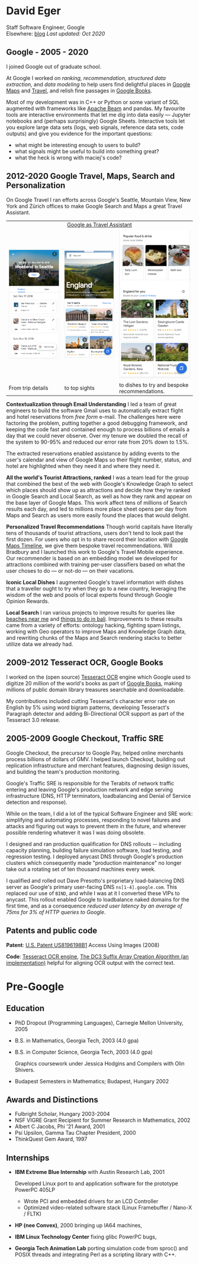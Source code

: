 
# David Eger
Staff Software Engineer, Google<br/>
Elsewhere: [blog](https://davideger.github.io/blog/)
_Last updated: Oct 2020_

## Google - 2005 - 2020

I joined Google out of graduate school.

At Google I worked on *ranking, recommendation, structured data
extraction,* and *data modeling* to help users find delightful
places in [Google Maps](https://maps.google.com) and [Travel](https://google.com/travel), and relish fine passages in [Google
Books](https://google.com/books).

Most of my development was in C++ or Python or some variant of SQL
augmented with frameworks like [Apache Beam](https://beam.apache.org/)
and pandas.  My favourite tools are interactive environments that let me
dig into data easily &mdash; Jupyter notebooks and (perhaps surprisingly)
Google Sheets.   Interactive tools let you explore large data sets (logs, web signals, reference data sets, code outputs) and give you evidence for the important questions:
+ what might be interesting enough to users to build?
+ what signals might be useful to build into something great?
+ what the heck is wrong with maciej's code?


2012-2020  Google Travel, Maps, Search and Personalization
---------


On Google Travel I ran efforts across Google's Seattle, Mountain View,
New York and Zürich offices to make Google Search and Maps a great
Travel Assistant.

<table>
<tr>
  <td colspan=3 align=center>
  <a href="https://youtu.be/gVnnBUZdfoc">Google as Travel Assistant</a>
  </td>
</tr>
<tr>
<td><img src="images/parsed_trip.png" width=300></td>
<td><img src="images/england_top.png" width=300></td>
<td><img src="images/england_food_and_p13n.png" width=300></td>
</tr>
<tr>
<td>From trip details</td>
<td>to top sights</td>
<td>to dishes to try and bespoke recommendations.</td>
</tr>
</table>

**Contextualization through Email Understanding** I led a team of great
engineers to build the software Gmail uses to automatically extract flight
and hotel reservations from _free form_ e-mail.  The challenges here were
factoring the problem, putting together a good debugging framework, and
keeping the code fast and contained enough to process billions of emails
a day that we could never observe.  Over my tenure we doubled the recall
of the system to 90-95% and reduced our error rate from 20% down to 1.5%.

The extracted reservations enabled assistance by adding events to the
user's calendar and view of Google Maps so their flight number, status,
and hotel are highlighted when they need it and where they need it.


**All the world's Tourist Attractions, ranked**  I was a team lead for
the group that combined the best of the web with Google's Knowledge Graph to
select which places should show up as attractions and decide how they're ranked
in Google Search and Local Search, as well as how they rank and appear on
the base layer of Google Maps.  This work affect tens of millions of
Search results each day, and led to millions more place sheet opens per
day from Maps and Search as users more easily found the places that would delight.


**Personalized Travel Recommendations**  Though world capitals have
literally tens of thousands of tourist attractions, users don't tend to
look past the first dozen.  For users who opt in to share record their
location with [Google Maps Timeline](https://google.com/maps/timeline),
 we give them bespoke travel recommendations.  Will Bradbury and I launched this work 
to Google's Travel Mobile experience.  Our recommender is based on an embedding model
we developed for attractions combined with training per-user classifiers
based on what the user choses to do &mdash; or not-do &mdash; on their vacations.

**Iconic Local Dishes**
I augmented Google's travel information with dishes that a traveller ought to try when they go to a new country, leveraging the wisdom of the web and pools of local experts found through Google Opinion Rewards.

**Local Search** I ran various projects to improve results for queries
like [beaches near me](https://www.google.com/maps?q=beaches+near+me) and [things to do in bali](https://www.google.com/maps?q=things+to+do+in+bali).  Improvements to
these results came from a variety of efforts: ontology hacking,
fighting spam listings, working with Geo operators to improve Maps
and Knowledge Graph data, and rewriting chunks of the Maps and Search
rendering stacks to better utilize data we already had.


2009-2012  Tesseract OCR, Google Books
--------------------------------------

I worked on the (open source) [Tesseract OCR](https://github.com/tesseract-ocr/tesseract) engine which Google
used to digitize 20 million of the world's books as part of
[Google Books](http://books.google.com/), making millions of
public domain library treasures searchable and downloadable.

My contributions included cutting Tesseract's character error rate
on English by 5% using word bigram patterns, developing Tesseract's Paragraph
detector and adding Bi-Directional OCR support as part of the Tesseract 3.0 release.


2005-2009  Google Checkout, Traffic SRE
--------------------------------------

Google Checkout, the precursor to Google Pay, helped online merchants
process billions of dollars of GMV.  I helped launch Checkout, building
out replication infrastructure and merchant features, diagnosing design
issues, and building the team's production monitoring.

Google's Traffic SRE is responsible for the Terabits of network traffic
entering and leaving Google's production network and edge serving
infrastructure (DNS, HTTP terminators, loadbalancing and Denial of Service
detection and response).

While on the team, I did a lot of the typical Software Engineer and SRE
work: simplifying and automating processes, responding to novel failures
and attacks and figuring out ways to prevent them in the future, and
wherever possible rendering whatever it was I was doing obsolete.

I designed and ran production qualification for DNS rollouts -- including
capacity planning, building failure simulation software, load testing, and
regression testing.  I deployed anycast DNS through Google's production
clusters which consequently made "production maintenance" no longer take
out a rotating set of ten thousand machines every week.

I qualified and rolled out Dave Presotto's proprietary load-balancing DNS
server as Google's primary user-facing DNS `ns[1-4].google.com`.  This
replaced our use of `BIND`, and while I was at it I converted these VIPs to
anycast.  This rollout enabled Google to loadbalance naked domains for the
first time, and as a consequence *reduced user latency by an average of
75ms for 3% of HTTP queries to Google*.

## Patents and public code

**Patent**: [U.S. Patent US8196198B1](https://patents.google.com/patent/US8196198) Access Using Images (2008)

**Code**: [Tesseract OCR engine](https://github.com/tesseract-ocr/tesseract), [The DC3 Suffix Array Creation Algorithm (an implementation)](https://github.com/davideger/dc3) helpful for aligning OCR output with the correct text.


# Pre-Google

## Education
+ PhD Dropout (Programming Languages), Carnegie Mellon University, 2005
+ B.S. in Mathematics, Georgia Tech, 2003  (4.0 gpa)
+ B.S. in Computer Science, Georgia Tech, 2003 (4.0 gpa)

  Graphics coursework under Jessica Hodgins and Compilers with Olin Shivers.
+ Budapest Semesters in Mathematics; Budapest, Hungary 2002

## Awards and Distinctions
+ Fulbright Scholar, Hungary 2003-2004
+ NSF VIGRE Grant Recipient for Summer Research in Mathematics, 2002
+ Albert C Jacobs, Phi '21 Award, 2001
+ Psi Upsilon, Gamma Tau Chapter President, 2000
+ ThinkQuest Gem Award, 1997

## Internships

+ **IBM Extreme Blue Internship** with Austin Research Lab, 2001

    Developed Linux port to and application software for the prototype PowerPC 405LP
    - Wrote PCI and embedded drivers for an LCD Controller
    - Optimized video-related software stack (Linux Framebuffer / Nano-X / FLTK)

+ **HP (nee Convex)**, 2000 bringing up IA64 machines,
+ **IBM Linux Technology Center** fixing glibc PowerPC bugs,
+ **Georgia Tech Animation Lab** porting simulation code from sproc() and POSIX threads and integrating Perl as a scripting library with C++.

